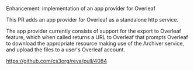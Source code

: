 Enhancement: implementation of an app provider for Overleaf

This PR adds an app provider for Overleaf as a standalone http service. 

The app provider currently consists of support for the export to Overleaf 
feature, which when called returns a URL to Overleaf that prompts Overleaf 
to download the appropriate resource making use of the Archiver service, 
and upload the files to a user's Overleaf account.

https://github.com/cs3org/reva/pull/4084
